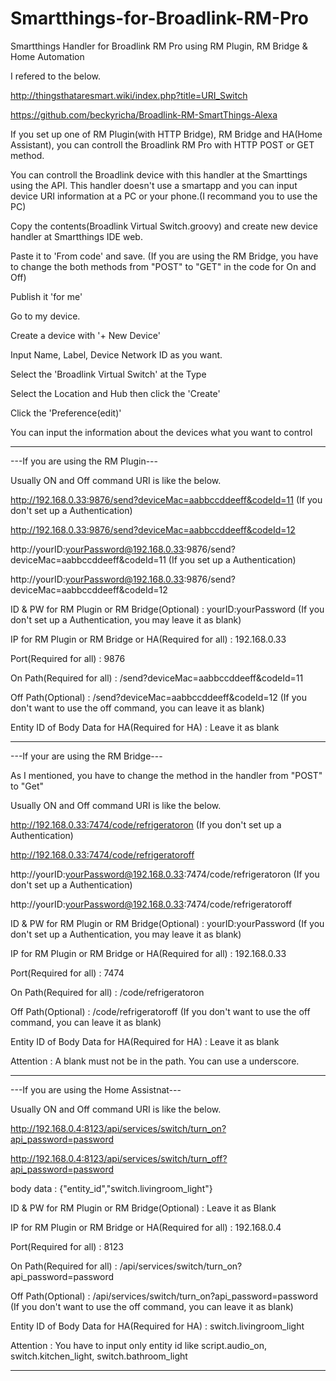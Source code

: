 # Smartthings-for-Broadlink-RM-Pro
Smartthings Handler for Broadlink RM Pro using RM Plugin, RM Bridge &amp; Home Automation

I refered to the below.

http://thingsthataresmart.wiki/index.php?title=URI_Switch

https://github.com/beckyricha/Broadlink-RM-SmartThings-Alexa

If you set up one of RM Plugin(with HTTP Bridge), RM Bridge and HA(Home Assistant), you can controll the Broadlink RM Pro with HTTP POST or GET method.

You can controll the Broadlink device with this handler at the Smarttings using the API. This handler doesn't use a smartapp and you can input device URI information at a PC or your phone.(I recommand you to use the PC)

Copy the contents(Broadlink Virtual Switch.groovy) and create new device handler at Smartthings IDE web.

Paste it to 'From code' and save.
(If you are using the RM Bridge, you have to change the both methods from "POST" to "GET" in the code for On and Off)

Publish it 'for me'

Go to my device.

Create a device with '+ New Device'

Input Name, Label, Device Network ID as you want.

Select the 'Broadlink Virtual Switch' at the Type

Select the Location and Hub then click the 'Create'

Click the 'Preference(edit)'

You can input the information about the devices what you want to control


---------------------------------------------------------------------------------------------------------------------------------------

---If you are using the RM Plugin---

Usually ON and Off command URI is like the below.

http://192.168.0.33:9876/send?deviceMac=aabbccddeeff&codeId=11 (If you don't set up a Authentication)

http://192.168.0.33:9876/send?deviceMac=aabbccddeeff&codeId=12

http://yourID:yourPassword@192.168.0.33:9876/send?deviceMac=aabbccddeeff&codeId=11 (If you set up a Authentication)

http://yourID:yourPassword@192.168.0.33:9876/send?deviceMac=aabbccddeeff&codeId=12

ID & PW for RM Plugin or RM Bridge(Optional) : yourID:yourPassword (If you don't set up a Authentication, you may leave it as blank)

IP for RM Plugin or RM Bridge or HA(Required for all) : 192.168.0.33

Port(Required for all) : 9876

On Path(Required for all) : /send?deviceMac=aabbccddeeff&codeId=11

Off Path(Optional) : /send?deviceMac=aabbccddeeff&codeId=12 (If you don't want to use the off command, you can leave it as blank)

Entity ID of Body Data for HA(Required for HA) : Leave it as blank

----------------------------------------------------------------------------------------------------------------------------------------

---If your are using the RM Bridge---

As I mentioned, you have to change the method in the handler from "POST" to "Get"

Usually ON and Off command URI is like the below.

http://192.168.0.33:7474/code/refrigeratoron (If you don't set up a Authentication)

http://192.168.0.33:7474/code/refrigeratoroff

http://yourID:yourPassword@192.168.0.33:7474/code/refrigeratoron (If you don't set up a Authentication)

http://yourID:yourPassword@192.168.0.33:7474/code/refrigeratoroff

ID & PW for RM Plugin or RM Bridge(Optional) : yourID:yourPassword (If you don't set up a Authentication, you may leave it as blank)

IP for RM Plugin or RM Bridge or HA(Required for all) : 192.168.0.33

Port(Required for all) : 7474

On Path(Required for all) : /code/refrigeratoron

Off Path(Optional) : /code/refrigeratoroff (If you don't want to use the off command, you can leave it as blank)

Entity ID of Body Data for HA(Required for HA) : Leave it as blank

Attention : A blank must not be in the path. You can use a underscore.

----------------------------------------------------------------------------------------------------------------------------------------

---If you are using the Home Assistnat---

Usually ON and Off command URI is like the below.

http://192.168.0.4:8123/api/services/switch/turn_on?api_password=password

http://192.168.0.4:8123/api/services/switch/turn_off?api_password=password

body data : {"entity_id","switch.livingroom_light"}

ID & PW for RM Plugin or RM Bridge(Optional) : Leave it as Blank

IP for RM Plugin or RM Bridge or HA(Required for all) : 192.168.0.4

Port(Required for all) : 8123

On Path(Required for all) : /api/services/switch/turn_on?api_password=password

Off Path(Optional) : /api/services/switch/turn_on?api_password=password (If you don't want to use the off command, you can leave it as blank)

Entity ID of Body Data for HA(Required for HA) : switch.livingroom_light

Attention : You have to input only entity id like script.audio_on, switch.kitchen_light, switch.bathroom_light

----------------------------------------------------------------------------------------------------------------------------------------

